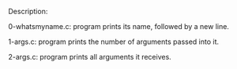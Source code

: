 Description:

0-whatsmyname.c: program prints its name, followed by a new line.

1-args.c: program prints the number of arguments passed into it.

2-args.c: program prints all arguments it receives.


